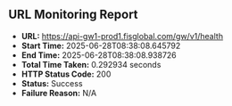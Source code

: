 ## URL Monitoring Report

- **URL:** https://api-gw1-prod1.fisglobal.com/gw/v1/health
- **Start Time:** 2025-06-28T08:38:08.645792
- **End Time:** 2025-06-28T08:38:08.938726
- **Total Time Taken:** 0.292934 seconds
- **HTTP Status Code:** 200
- **Status:** Success
- **Failure Reason:** N/A
